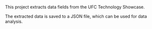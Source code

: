This project extracts data fields from the UFC Technology Showcase.

The extracted data is saved to a JSON file, which can be used for data analysis.
